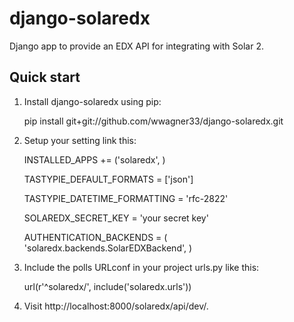 django-solaredx
===============

Django app to provide an EDX API for integrating with Solar 2.

Quick start
-----------

1. Install django-solaredx using pip:

    pip install git+git://github.com/wwagner33/django-solaredx.git

2. Setup your setting link this:

    INSTALLED_APPS += ('solaredx', )

    TASTYPIE_DEFAULT_FORMATS = ['json']

    TASTYPIE_DATETIME_FORMATTING = 'rfc-2822'

    SOLAREDX_SECRET_KEY = 'your secret key'

    AUTHENTICATION_BACKENDS = (
        'solaredx.backends.SolarEDXBackend',
    )    

3. Include the polls URLconf in your project urls.py like this:

    url(r'^solaredx/', include('solaredx.urls'))

4. Visit http://localhost:8000/solaredx/api/dev/.